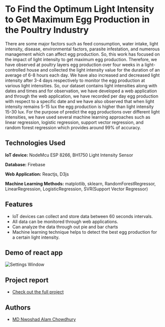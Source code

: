 
# To Find the Optimum Light Intensity to Get Maximum Egg Production in the Poultry Industry

There are some major factors such as feed consumption, water intake, light intensity, disease, environmental factors, parasite infestation, and numerous management which can affect egg production. So, this work has focused on the impact of light intensity to get maximum egg production. Therefore, we have observed at poultry layers egg production over four weeks in a light-controlled house and collected the light intensity value for the duration of an average of 6-8 hours each day. We have also increased and decreased light intensity after 3-4 days respectively to monitor the egg production at various light intensities. So, our dataset contains light intensities along with dates and times and for observation, we have developed a web application and through the web application, we have recorded per day egg production with respect to a specific date and we have also observed that when light intensity remains 5-15 lux the egg production is higher than light intensity 15-30 lux. For the purpose of predict the egg productions over different light intensities, we have used several machine learning approaches such as linear regression, logistic regression, support vector regression, and random forest regression which provides around 99% of accuracy.


## Technologies Used

**IoT device:** NodeMcu ESP 8266, BH1750 Light Intensity Sensor

**Database:** Firebase

**Web Application:** Reactjs, D3js

**Machine Learning Methods:** matplotlib, sklearn, RandomForestRegressor, LinearRegression, LogisticRegression, SVR(Support Vector Regressor) 


## Features

- IoT devices can collect and store data between 60 seconds intervals.
- All data can be monitored through web applications.
- Can analyze the data through out pie and bar charts
- Machine learning technique helps to detect the best egg production for a certain light intensity.

## Demo of react app
![Settings Window](https://raw.github.com/nwoshadalve/Egg_Production_Monitoring_System/master/Sample.png)

## Project report

- [Check out the full project](https://drive.google.com/file/d/1knM_4O9h95T2A10ma-EI-pyVvceHHBx1/view?usp=sharing)

## Authors

- [MD Nwoshad Alam Chowdhury](https://www.github.com/nwoshadalve)
